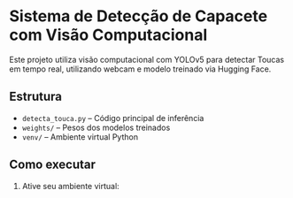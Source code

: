 # Sistema de Detecção de Capacete com Visão Computacional

Este projeto utiliza visão computacional com YOLOv5 para detectar Toucas em tempo real, utilizando webcam e modelo treinado via Hugging Face.

## Estrutura
- `detecta_touca.py` – Código principal de inferência
- `weights/` – Pesos dos modelos treinados
- `venv/` – Ambiente virtual Python

## Como executar
1. Ative seu ambiente virtual:
